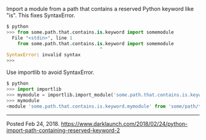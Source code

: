 Import a module from a path that contains a reserved Python keyword like "is". This fixes SyntaxError.

```python
$ python
>>> from some.path.that.contains.is.keyword import somemodule
  File "<stdin>", line 1
    from some.path.that.contains.is.keyword import somemodule
                                  ^
SyntaxError: invalid syntax
>>> 
```

Use importlib to avoid SyntaxError.

```python
$ python
>>> import importlib
>>> mymodule = importlib.import_module('some.path.that.contains.is.keyword.mymodule')
>>> mymodule
<module 'some.path.that.contains.is.keyword.mymodule' from 'some/path/that/contains/is/keyword/mymodule.pyc'>
```

---

Posted Feb 24, 2018.
https://www.darklaunch.com/2018/02/24/python-import-path-containing-reserved-keyword-2